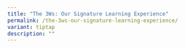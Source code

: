 ```yaml
---
title: "The 3Ws: Our Signature Learning Experience"
permalink: /the-3ws-our-signature-learning-experience/
variant: tiptap
description: ""
---
```

<p></p>